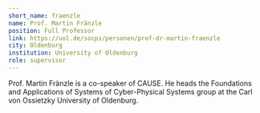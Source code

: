 ```yaml
---
short_name: fraenzle
name: Prof. Martin Fränzle
position: Full Professor
link: https://uol.de/socps/personen/prof-dr-martin-fraenzle
city: Oldenburg
institution: University of Oldenburg
role: supervisor
---
```

Prof. Martin Fränzle is a co-speaker of CAUSE.
He heads the Foundations and Applications of Systems of Cyber-Physical Systems group at the Carl von Ossietzky University of Oldenburg.
